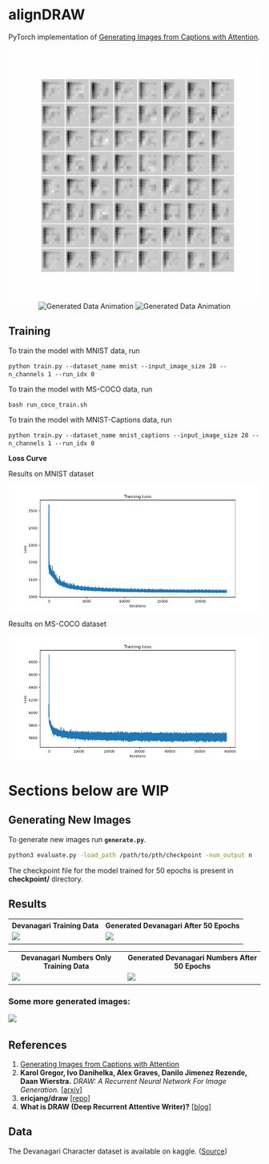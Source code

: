 # alignDRAW
PyTorch implementation of [Generating Images from Captions with Attention](http://arxiv.org/abs/1511.02793).
<p align="center">
<img src="./images/mnist_draw_baseline_results_50_epochs.gif" title="Samples of MNIST dataset generated using the DRAW model" alt="Generated Data Animation">
<img src="./images/mnist_captions_aligndraw_baseline_results_350_epochs.gif" title="Samples of MNIST-Captions dataset generated using the alignDRAW model" alt="Generated Data Animation">
<img src="./images/coco_aligndraw_results_2800_epochs.gif" title="Samples of MS-COCO dataset generated using the alignDRAW model" alt="Generated Data Animation">
</p>

## Training
<!-- Download the data and place it in the **data/** directory. Run **`train.py`** to start training. To change the hyperparameters of the network, update the values in the `param` dictionary in `train.py`. -->

To train the model with MNIST data, run

```
python train.py --dataset_name mnist --input_image_size 28 --n_channels 1 --run_idx 0
```

To train the model with MS-COCO data, run

```
bash run_coco_train.sh
```

To train the model with MNIST-Captions data, run

```
python train.py --dataset_name mnist_captions --input_image_size 28 --n_channels 1 --run_idx 0
```

**Loss Curve**

Results on MNIST dataset
<p align="center">
<img src="./images/mnist_baseline_draw_50_epochs_loss.png" title="Training Loss Curves" alt="Training Loss Curves">
</p>

Results on MS-COCO dataset
<p align="center">
<img src="./images/loss_curve_coco.png" title="Training Loss Curves" alt="Training Loss Curves">
</p>


# Sections below are WIP


## Generating New Images
To generate new images run **`generate.py`**.
```sh
python3 evaluate.py -load_path /path/to/pth/checkpoint -num_output n
```
The checkpoint file for the model trained for 50 epochs is present in **checkpoint/** directory.

## Results
<table align='center'>
<tr align='center'>
<th> Devanagari Training Data </th>
<th> Generated Devanagari After 50 Epochs</th>
</tr>
<tr>
<td><img src = 'images/Devanagari_Training_Data.png'>
<td><img src = 'images/Devanagari_Generated_Image.png'>
</tr>
</table>
<table align='center'>
<tr align='center'>
<th> Devanagari Numbers Only Training Data </th>
<th> Generated Devanagari Numbers After 50 Epochs</th>
</tr>
<tr>
<td><img src = 'images/devanagari_num_Training_Data.png'>
<td><img src = 'images/devanagari_num_epoch_50_generated_image.png'>
</tr>
</table>

### Some more generated images:
<img src = 'images/Generated_Image144_1.png'>

## References
1. [Generating Images from Captions with Attention](http://arxiv.org/abs/1511.02793)
2. **Karol Gregor, Ivo Danihelka, Alex Graves, Danilo Jimenez Rezende, Daan Wierstra.** *DRAW: A Recurrent Neural Network For Image Generation.* [[arxiv](https://arxiv.org/abs/1502.04623)]
3. **ericjang/draw** [[repo](https://github.com/ericjang/draw)]
4. **What is DRAW (Deep Recurrent Attentive Writer)?** [[blog](http://kvfrans.com/what-is-draw-deep-recurrent-attentive-writer/)]

## Data
The Devanagari Character dataset is available on kaggle. ([Source](https://www.kaggle.com/rishianand/devanagari-character-set))
